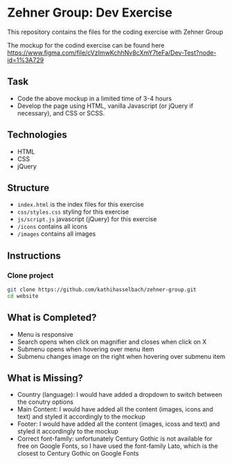 # Zehner Group: Dev Exercise
This repository contains the files for the coding exercise with Zehner Group

The mockup for the codind exercise can be found here https://www.figma.com/file/cVzImwKchhNv8cXmY7teFa/Dev-Test?node-id=1%3A729

## Task
- Code the above mockup in a limited time of 3-4 hours
- Develop the page using HTML, vanilla Javascript (or jQuery if necessary), and CSS or SCSS.

## Technologies
- HTML
- CSS
- jQuery

## Structure

- `index.html` is the index files for this exercise
- `css/styles.css` styling for this exercise
- `js/script.js` javascript (jQuery) for this exercise
- `/icons` contains all icons
- `/images` contains all images

## Instructions
### Clone project
```sh
git clone https://github.com/kathihasselbach/zehner-group.git
cd website
```
## What is Completed?
- Menu is responsive
- Search opens when click on magnifier and closes when click on X
- Submenu opens when hovering over menu item
- Submenu changes image on the right when hovering over submenu item

## What is Missing?
- Country (language): I would have added a dropdown to switch between the conutry options
- Main Content: I would have added all the content (images, icons and text) and styled it accordingly to the mockup
- Footer: I would have added all the content (images, icoss and text) and styled it accordingly to the mockup
- Correct font-family: unfortunately Century Gothic is not available for free on Google Fonts, so I have used the font-family Lato, which is the closest to Century Gothic on Google Fonts
